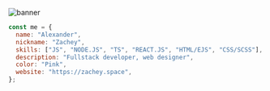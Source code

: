 ![banner](https://github.com/zachey01/zachey01/assets/63107653/5c0cffa3-4b9a-41c9-8ad1-9cf2daeebcd9)

```js
const me = {
  name: "Alexander",
  nickname: "Zachey",
  skills: ["JS", "NODE.JS", "TS", "REACT.JS", "HTML/EJS", "CSS/SCSS"],
  description: "Fullstack developer, web designer",
  color: "Pink",
  website: "https://zachey.space",
};
```
<br>


